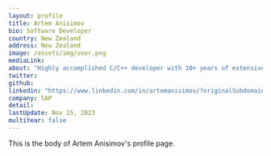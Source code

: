 ```yaml
---
layout: profile
title: Artem Anisimov
bio: Software Developer
country: New Zealand
address: New Zealand 
image: /assets/img/user.png
mediaLink: 
about: "Highly accomplished C/C++ developer with 10+ years of extensive experience as a Software Engineer. With key skills in design, knowledge in C# and expertise in mathematics, I have been recognised for achievements throughout my career in improving operational performance, identifying deficiencies, potential opportunities and developing innovative and cost-effective solutions for enhancing competitiveness, increasing revenues and improving stakeholder satisfaction."
twitter:
github:
linkedin: "https://www.linkedin.com/in/artemanisimov/?originalSubdomain=nz"
company: SAP
detail:
lastUpdate: Nov 15, 2023
multiYear: false
---
```


This is the body of Artem Anisimov's profile page.
